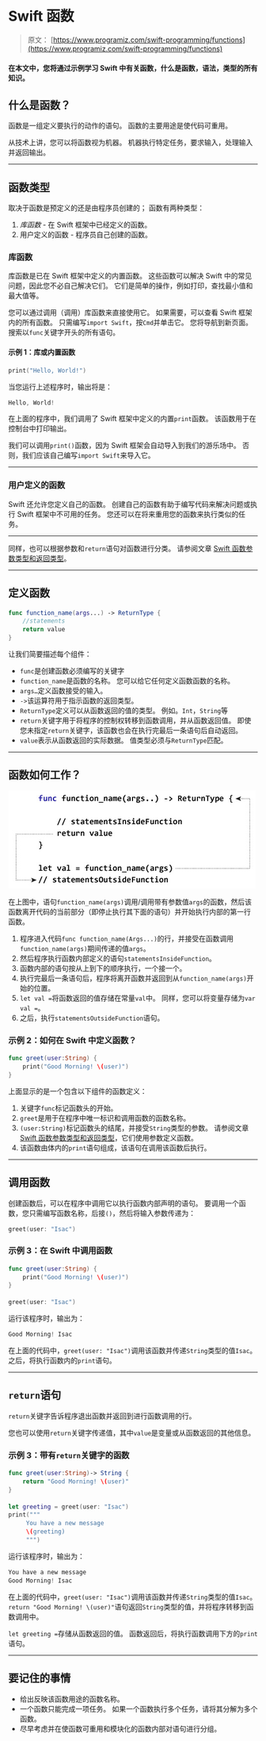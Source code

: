 # Swift 函数

> 原文： [https://www.programiz.com/swift-programming/functions](https://www.programiz.com/swift-programming/functions)

#### 在本文中，您将通过示例学习 Swift 中有关函数，什么是函数，语法，类型的所有知识。

## 什么是函数？

函数是一组定义要执行的动作的语句。 函数的主要用途是使代码可重用。

从技术上讲，您可以将函数视为机器。 机器执行特定任务，要求输入，处理输入并返回输出。

* * *

## 函数类型

取决于函数是预定义的还是由程序员创建的； 函数有两种类型：

1.  *库函数* - 在 Swift 框架中已经定义的函数。
2.  用户定义的函数 - 程序员自己创建的函数。

### 库函数

库函数是已在 Swift 框架中定义的内置函数。 这些函数可以解决 Swift 中的常见问题，因此您不必自己解决它们。 它们是简单的操作，例如打印，查找最小值和最大值等。

您可以通过调用（调用）库函数来直接使用它。 如果需要，可以查看 Swift 框架内的所有函数。 只需编写`import Swift`，按`Cmd`并单击它。 您将导航到新页面。 搜索以`func`关键字开头的所有语句。

#### 示例 1：库或内置函数

```swift
print("Hello, World!")
```

当您运行上述程序时，输出将是：

```swift
Hello, World!
```

在上面的程序中，我们调用了 Swift 框架中定义的内置`print`函数。 该函数用于在控制台中打印输出。

我们可以调用`print()`函数，因为 Swift 框架会自动导入到我们的游乐场中。 否则，我们应该自己编写`import Swift`来导入它。

* * *

### 用户定义的函数

Swift 还允许您定义自己的函数。 创建自己的函数有助于编写代码来解决问题或执行 Swift 框架中不可用的任务。 您还可以在将来重用您的函数来执行类似的任务。

* * *

同样，也可以根据参数和`return`语句对函数进行分类。 请参阅文章 [Swift 函数参数类型和返回类型](/swift-programming/function-parameter-return-values "Swift function parameter types and return types")。

* * *

## 定义函数

```swift
func function_name(args...) -> ReturnType {
    //statements
    return value
}

```

让我们简要描述每个组件：

*   `func`是创建函数必须编写的关键字
*   `function_name`是函数的名称。 您可以给它任何定义函数函数的名称。
*   `args…`定义函数接受的输入。
*   `->`该运算符用于指示函数的返回类型。
*   `ReturnType`定义可以从函数返回的值的类型。 例如。`Int`，`String`等
*   `return`关键字用于将程序的控制权转移到函数调用，并从函数返回值。
    即使您未指定`return`关键字，该函数也会在执行完最后一条语句后自动返回。
*   `value`表示从函数返回的实际数据。 值类型必须与`ReturnType`匹配。

* * *

## 函数如何工作？

![How function works in Swift?](img/3a063dc181815fe61258a3e3a2487e2d.png "How function works in Swift?")

在上图中，语句`function_name(args)`调用/调用带有参数值`args`的函数，然后该函数离开代码的当前部分（即停止执行其下面的语句）并开始执行内部的第一行 函数。

1.  程序进入代码`func function_name(Args...)`的行，并接受在函数调用`function_name(args)`期间传递的值`args`。
2.  然后程序执行函数内部定义的语句`statementsInsideFunction`。
3.  函数内部的语句按从上到下的顺序执行，一个接一个。
4.  执行完最后一条语句后，程序将离开函数并返回到从`function_name(args)`开始的位置。
5.  `let val =`将函数返回的值存储在常量`val`中。 同样，您可以将变量存储为`var val =`。
6.  之后，执行`statementsOutsideFunction`语句。

### 示例 2：如何在 Swift 中定义函数？

```swift
func greet(user:String) {
    print("Good Morning! \(user)")
} 
```

上面显示的是一个包含以下组件的函数定义：

1.  关键字`func`标记函数头的开始。
2.  `greet`是用于在程序中唯一标识和调用函数的函数名称。
3.  `(user:String)`标记函数头的结尾，并接受`String`类型的参数。 请参阅文章 [Swift 函数参数类型和返回类型](/swift-programming/function-parameter-return-values "Swift Function Parameter Types and Return Types")，它们使用参数定义函数。
4.  该函数由体内的`print`语句组成，该语句在调用该函数后执行。

* * *

## 调用函数

创建函数后，可以在程序中调用它以执行函数内部声明的语句。 要调用一个函数，您只需编写函数名称，后接`()`，然后将输入参数传递为：

```swift
greet(user: "Isac")
```

### 示例 3：在 Swift 中调用函数

```swift
func greet(user:String) {
    print("Good Morning! \(user)")
}

greet(user: "Isac") 
```

运行该程序时，输出为：

```swift
Good Morning! Isac
```

在上面的代码中，`greet(user: "Isac")`调用该函数并传递`String`类型的值`Isac`。 之后，将执行函数内的`print`语句。

* * *

## `return`语句

`return`关键字告诉程序退出函数并返回到进行函数调用的行。

您也可以使用`return`关键字传递值，其中`value`是变量或从函数返回的其他信息。

### 示例 3：带有`return`关键字的函数

```swift
func greet(user:String)-> String {
    return "Good Morning! \(user)"
}

let greeting = greet(user: "Isac")
print("""
     You have a new message
     \(greeting)
     """) 
```

运行该程序时，输出为：

```swift
You have a new message
Good Morning! Isac 
```

在上面的代码中，`greet(user: "Isac")`调用该函数并传递`String`类型的值`Isac`。`return "Good Morning! \(user)"`语句返回`String`类型的值，并将程序转移到函数调用中。

`let greeting =`存储从函数返回的值。 函数返回后，将执行函数调用下方的`print`语句。

* * *

## 要记住的事情

*   给出反映该函数用途的函数名称。
*   一个函数只能完成一项任务。 如果一个函数执行多个任务，请将其分解为多个函数。
*   尽早考虑并在使函数可重用和模块化的函数内部对语句进行分组。